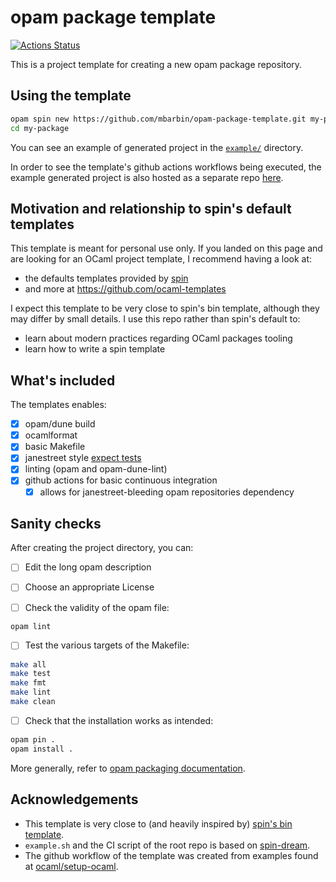 # opam package template

[![Actions Status](https://github.com/mbarbin/opam-package-template/workflows/CI/badge.svg)](https://github.com/mbarbin/opam-package-template/actions)

This is a project template for creating a new opam package repository.

## Using the template

```bash
opam spin new https://github.com/mbarbin/opam-package-template.git my-package
cd my-package
```

You can see an example of generated project in the [`example/`](example/) directory.

In order to see the template's github actions workflows being
executed, the example generated project is also hosted as a separate
repo [here](https://github.com/mbarbin/opam-package-template-example).

## Motivation and relationship to spin's default templates

This template is meant for personal use only. If you landed on this
page and are looking for an OCaml project template, I recommend having
a look at:

- the defaults templates provided by [spin](https://github.com/tmattio/spin)
- and more at https://github.com/ocaml-templates

I expect this template to be very close to spin's bin template,
although they may differ by small details. I use this repo rather than
spin's default to:

- learn about modern practices regarding OCaml packages tooling
- learn how to write a spin template

## What's included

The templates enables:

- [X] opam/dune build
- [X] ocamlformat
- [X] basic Makefile
- [X] janestreet style [expect tests](https://github.com/janestreet/ppx_expect)
- [X] linting (opam and opam-dune-lint)
- [X] github actions for basic continuous integration
  - [X] allows for janestreet-bleeding opam repositories dependency

## Sanity checks

After creating the project directory, you can:

- [ ] Edit the long opam description

- [ ] Choose an appropriate License

- [ ] Check the validity of the opam file:
```bash
opam lint
```

- [ ] Test the various targets of the Makefile:
```bash
make all
make test
make fmt
make lint
make clean
```

- [ ] Check that the installation works as intended:
```bash
opam pin .
opam install .
```

More generally, refer to [opam packaging documentation](https://opam.ocaml.org/doc/Packaging.html).

## Acknowledgements

- This template is very close to (and heavily inspired by) [spin's bin template](https://github.com/tmattio/spin/tree/main/template/bin).
- `example.sh` and the CI script of the root repo is based on [spin-dream](https://github.com/ocaml-templates/spin-dream).
- The github workflow of the template was created from examples found at [ocaml/setup-ocaml](https://github.com/ocaml/setup-ocaml).
